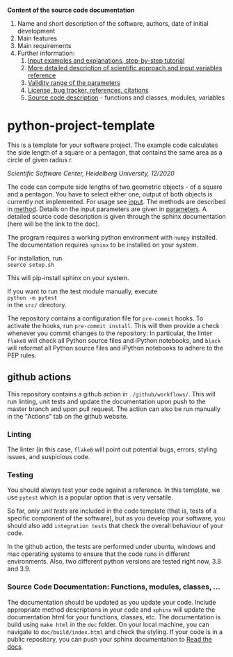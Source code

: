 **Content of the source code documentation**  

1. Name and short description of the software, authors, date of initial development
1. Main features
1. Main requirements
1. Further information:
    1. [Input examples and explanations, step-by-step tutorial](doc/input.md)
    1. [More detailed description of scientific approach and input variables reference](doc/method.md)
    1. [Validity range of the parameters](doc/parameters.md)
    1. [License, bug tracker, references, citations](doc/further.md)
    1. [Source code description](doc/sphinxdoc.md) - functions and classes, modules, variables

# python-project-template

This is a template for your software project. The example code calculates the side length of a square or a pentagon, that contains the same area as a circle of given radius r.

*Scientific Software Center, Heidelberg University, 12/2020*

The code can compute side lengths of two geometric objects - of a square and a pentagon. You have to select either one, output of both objects is currently not implemented. For usage see [input](doc/input.md). The methods are described in [method](doc/method.md). Details on the input parameters are given in [parameters](doc/parameters.md). A detailed source code description is given through the sphinx documentation (here will be the link to the doc).

The program requires a working python environment with `numpy` installed. 
The documentation requires `sphinx` to be installed on your system.

For installation, run  
`source setup.sh`

This will pip-install sphinx on your system.

If you want to run the test module manually, execute  
`python -m pytest`  
in the `src/` directory.

The repository contains a configuration file for `pre-commit` hooks. To activate the hooks, run `pre-commit install`. This will then provide a check whenever you commit changes to the repository: In particular, the linter `flake8` will check all Python source files and iPython notebooks, and `black` will reformat all Python source files and iPython notebooks to adhere to the PEP rules.

## github actions

This repository contains a github action in `./github/workflows/`. This will run linting, unit tests and update the documentation upon push to the master branch and upon pull request. The action can also be run manually in the "Actions" tab on the github website.

### Linting
The linter (in this case, `flake8` will point out potential bugs, errors, styling issues, and suspicious code.

### Testing
You should always test your code against a reference. In this template, we use `pytest` which is a popular option that is very versatile.

So far, only *unit tests* are included in the code template (that is, tests of a specific component of the software), but as you develop your software, you should also add `integration tests` that check the overall behaviour of your code.

In the github action, the tests are performed under ubuntu, windows and mac operating systems to ensure that the code runs in different environments. Also, two different python versions are tested right now, 3.8 and 3.9.

### Source Code Documentation: Functions, modules, classes, ...
The documentation should be updated as you update your code. Include appropriate method descriptions in your code and `sphinx` will update the documentation html for your functions, classes, etc. The documentation is build using `make html` in the `doc` folder. On your local machine, you can navigate to `doc/build/index.html` and check the styling.
If your code is in a public repository, you can push your sphinx documentation to [Read the docs](https://ssc-hd-python-project-template.readthedocs.io/en/latest/?).
